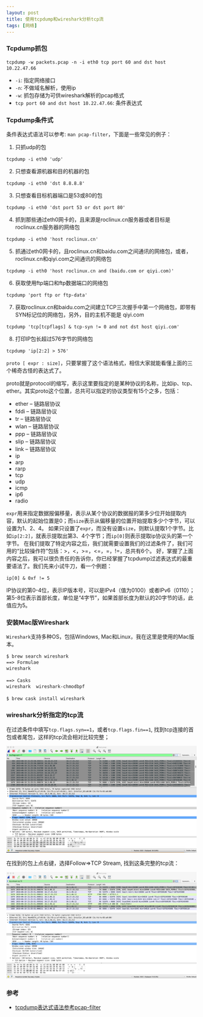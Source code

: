 ```yaml
---
layout: post
title: 使用tcpdump和wireshark分析tcp流
tags: [网络]
---
```


### Tcpdump抓包
```
tcpdump -w packets.pcap -n -i eth0 tcp port 60 and dst host 10.22.47.66
```

* `-i`: 指定网络接口
* `-n`: 不做域名解析，使用ip
* `-w`: 抓包存储为可供wireshark解析的pcap格式
* `tcp port 60 and dst host 10.22.47.66`: 条件表达式

### Tcpdump条件式

条件表达式语法可以参考: `man pcap-filter`，下面是一些常见的例子：

1. 只抓udp的包

```
tcpdump -i eth0 'udp'
```

2. 只想查看源机器和目的机器的包

```
tcpdump -i eth0 'dst 8.8.8.8'
```

3. 只想查看目标机器端口是53或80的包

```
tcpdump -i eth0 'dst port 53 or dst port 80'
```

4. 抓到那些通过eth0网卡的，且来源是roclinux.cn服务器或者目标是roclinux.cn服务器的网络包

```
tcpdump -i eth0 'host roclinux.cn'
```

5. 抓通过eth0网卡的，且roclinux.cn和baidu.com之间通讯的网络包，或者，roclinux.cn和qiyi.com之间通讯的网络包

```
tcpdump -i eth0 'host roclinux.cn and (baidu.com or qiyi.com)'
```


6. 获取使用ftp端口和ftp数据端口的网络包

```
tcpdump 'port ftp or ftp-data'
```

7. 获取roclinux.cn和baidu.com之间建立TCP三次握手中第一个网络包，即带有SYN标记位的网络包，另外，目的主机不能是 qiyi.com

```
tcpdump 'tcp[tcpflags] & tcp-syn != 0 and not dst host qiyi.com'
```


8. 打印IP包长超过576字节的网络包
```
tcpdump 'ip[2:2] > 576'
```

`proto [ expr : size]`，只要掌握了这个语法格式，相信大家就能看懂上面的三个稀奇古怪的表达式了。

proto就是protocol的缩写，表示这里要指定的是某种协议的名称，比如ip、tcp、ether。其实proto这个位置，总共可以指定的协议类型有15个之多，包括：

* ether – 链路层协议
* fddi – 链路层协议
* tr – 链路层协议
* wlan – 链路层协议
* ppp – 链路层协议
* slip – 链路层协议
* link – 链路层协议
* ip
* arp
* rarp
* tcp
* udp
* icmp
* ip6
* radio

`expr`用来指定数据报偏移量，表示从某个协议的数据报的第多少位开始提取内容，默认的起始位置是0；而`size`表示从偏移量的位置开始提取多少个字节，可以设置为1、2、4。
如果只设置了`expr`，而没有设置`size`，则默认提取1个字节。比如`ip[2:2]`，就表示提取出第3、4个字节；而`ip[0]`则表示提取ip协议头的第一个字节。
在我们提取了特定内容之后，我们就需要设置我们的过滤条件了，我们可用的“比较操作符”包括：>，<，>=，<=，=，!=，总共有6个。
好，掌握了上面内容之后，我可以很负责任的告诉你，你已经掌握了tcpdump过滤表达式的最重要语法了。我们先来小试牛刀，看一个例题：
```
ip[0] & 0xf != 5
```

IP协议的第0-4位，表示IP版本号，可以是IPv4（值为0100）或者IPv6（0110）；第5-8位表示首部长度，单位是“4字节”，如果首部长度为默认的20字节的话，此值应为5。

### 安装Mac版Wireshark

`Wireshark`支持多种OS，包括Windows, Mac和Linux，我在这里是使用的Mac版本。

```
$ brew search wireshark
==> Formulae
wireshark

==> Casks
wireshark  wireshark-chmodbpf

$ brew cask install wireshark
```

### wireshark分析指定的tcp流

在过滤条件中填写`tcp.flags.syn==1`，或者`tcp.flags.fin==1`, 找到tcp连接的首包或者尾包，这样的tcp流会相对比较完整；

![](https://raw.githubusercontent.com/luohao-brian/luohao-brian.github.io/master/img/posts-2019/wireshark-1.jpg)

在找到的包上点右键，选择Follow=>TCP Stream, 找到这条完整的tcp流：

![](https://raw.githubusercontent.com/luohao-brian/luohao-brian.github.io/master/img/posts-2019/wireshark-2.jpg)

### 参考
* [tcpdump表达式语法参考pcap-filter](https://linux.die.net/man/7/pcap-filter)

